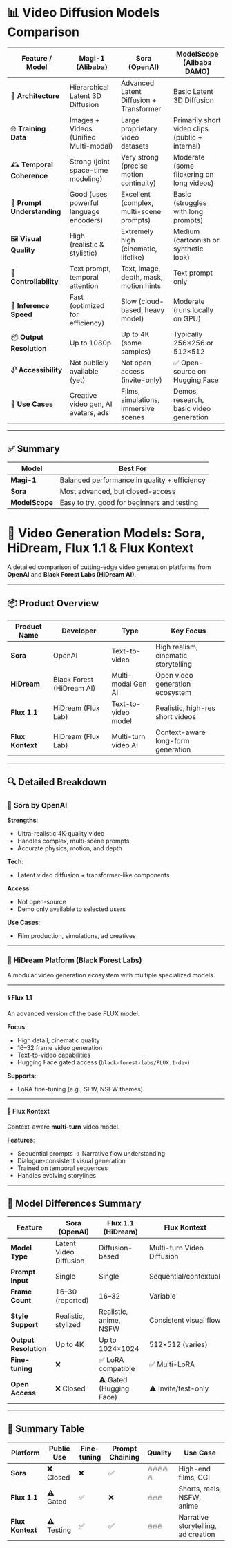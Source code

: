 # 📊 Video Diffusion Models Comparison

| Feature / Model       | **Magi-1 (Alibaba)**                    | **Sora (OpenAI)**                          | **ModelScope (Alibaba DAMO)**              |
|-----------------------|-----------------------------------------|--------------------------------------------|---------------------------------------------|
| 🧠 **Architecture**    | Hierarchical Latent 3D Diffusion        | Advanced Latent Diffusion + Transformer     | Basic Latent 3D Diffusion                   |
| 🌐 **Training Data**   | Images + Videos (Unified Multi-modal)   | Large proprietary video datasets            | Primarily short video clips (public + internal) |
| 🕰️ **Temporal Coherence** | Strong (joint space-time modeling)   | Very strong (precise motion continuity)     | Moderate (some flickering on long videos)   |
| 💬 **Prompt Understanding** | Good (uses powerful language encoders) | Excellent (complex, multi-scene prompts) | Basic (struggles with long prompts)         |
| 🖼️ **Visual Quality**  | High (realistic & stylistic)            | Extremely high (cinematic, lifelike)        | Medium (cartoonish or synthetic look)       |
| 🎯 **Controllability** | Text prompt, temporal attention         | Text, image, depth, mask, motion hints      | Text prompt only                            |
| 🚀 **Inference Speed** | Fast (optimized for efficiency)         | Slow (cloud-based, heavy model)             | Moderate (runs locally on GPU)              |
| 📦 **Output Resolution** | Up to 1080p                          | Up to 4K (some samples)                     | Typically 256×256 or 512×512                |
| 🔓 **Accessibility**   | Not publicly available (yet)            | Not open access (invite-only)               | ✅ Open-source on Hugging Face               |
| 🧪 **Use Cases**       | Creative video gen, AI avatars, ads     | Films, simulations, immersive scenes        | Demos, research, basic video generation     |

---

## ✅ Summary

| Model        | Best For                                           |
|--------------|----------------------------------------------------|
| **Magi-1**    | Balanced performance in quality + efficiency       |
| **Sora**      | Most advanced, but closed-access                   |
| **ModelScope**| Easy to try, good for beginners and testing        |


# 🎥 Video Generation Models: Sora, HiDream, Flux 1.1 & Flux Kontext

A detailed comparison of cutting-edge video generation platforms from **OpenAI** and **Black Forest Labs (HiDream AI)**.

---

## 📦 Product Overview

| Product Name   | Developer                 | Type                 | Key Focus                               |
|----------------|---------------------------|----------------------|-----------------------------------------|
| **Sora**       | OpenAI                    | Text-to-video        | High realism, cinematic storytelling    |
| **HiDream**    | Black Forest (HiDream AI) | Multi-modal Gen AI   | Open video generation ecosystem         |
| **Flux 1.1**   | HiDream (Flux Lab)        | Text-to-video model  | Realistic, high-res short videos        |
| **Flux Kontext** | HiDream (Flux Lab)      | Multi-turn video AI  | Context-aware long-form generation      |

---

## 🔍 Detailed Breakdown

### 🔮 **Sora** by OpenAI

**Strengths**:
- Ultra-realistic 4K-quality video
- Handles complex, multi-scene prompts
- Accurate physics, motion, and depth

**Tech**:
- Latent video diffusion + transformer-like components

**Access**:
- Not open-source
- Demo only available to selected users

**Use Cases**:
- Film production, simulations, ad creatives

---

### 🌌 **HiDream Platform** (Black Forest Labs)

A modular video generation ecosystem with multiple specialized models.

---

#### 🌀 **Flux 1.1**

An advanced version of the base FLUX model.

**Focus**:
- High detail, cinematic quality
- 16–32 frame video generation
- Text-to-video capabilities
- Hugging Face gated access (`black-forest-labs/FLUX.1-dev`)

**Supports**:
- LoRA fine-tuning (e.g., SFW, NSFW themes)

---

#### 🧠 **Flux Kontext**

Context-aware **multi-turn** video model.

**Features**:
- Sequential prompts → Narrative flow understanding
- Dialogue-consistent visual generation
- Trained on temporal sequences
- Handles evolving storylines

---

## 🧠 Model Differences Summary

| Feature              | **Sora (OpenAI)**      | **Flux 1.1 (HiDream)** | **Flux Kontext**           |
|----------------------|------------------------|--------------------------|-----------------------------|
| **Model Type**       | Latent Video Diffusion | Diffusion-based           | Multi-turn Video Diffusion |
| **Prompt Input**     | Single                 | Single                   | Sequential/contextual      |
| **Frame Count**      | 16–30 (reported)       | 16–32                    | Variable                   |
| **Style Support**    | Realistic, stylized    | Realistic, anime, NSFW   | Consistent visual flow     |
| **Output Resolution**| Up to 4K               | Up to 1024×1024          | 512×512 (varies)           |
| **Fine-tuning**      | ❌                     | ✅ LoRA compatible        | ✅ Multi-LoRA               |
| **Open Access**      | ❌ Closed              | ⚠️ Gated (Hugging Face)   | ⚠️ Invite/test-only         |

---

## 🧪 Summary Table

| Platform       | Public Use | Fine-tuning | Prompt Chaining | Quality      | Use Case                            |
|----------------|------------|-------------|------------------|--------------|--------------------------------------|
| **Sora**       | ❌ Closed   | ❌          | ✅               | 🔥🔥🔥🔥🔥     | High-end films, CGI                  |
| **Flux 1.1**   | ⚠️ Gated   | ✅          | ❌               | 🔥🔥🔥        | Shorts, reels, NSFW, anime           |
| **Flux Kontext** | ⚠️ Testing | ✅          | ✅               | 🔥🔥🔥        | Narrative storytelling, ad creation  |

